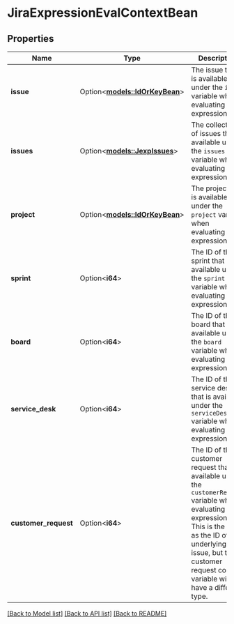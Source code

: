 # JiraExpressionEvalContextBean

## Properties

Name | Type | Description | Notes
------------ | ------------- | ------------- | -------------
**issue** | Option<[**models::IdOrKeyBean**](IdOrKeyBean.md)> | The issue that is available under the `issue` variable when evaluating the expression. | [optional]
**issues** | Option<[**models::JexpIssues**](JexpIssues.md)> | The collection of issues that is available under the `issues` variable when evaluating the expression. | [optional]
**project** | Option<[**models::IdOrKeyBean**](IdOrKeyBean.md)> | The project that is available under the `project` variable when evaluating the expression. | [optional]
**sprint** | Option<**i64**> | The ID of the sprint that is available under the `sprint` variable when evaluating the expression. | [optional]
**board** | Option<**i64**> | The ID of the board that is available under the `board` variable when evaluating the expression. | [optional]
**service_desk** | Option<**i64**> | The ID of the service desk that is available under the `serviceDesk` variable when evaluating the expression. | [optional]
**customer_request** | Option<**i64**> | The ID of the customer request that is available under the `customerRequest` variable when evaluating the expression. This is the same as the ID of the underlying Jira issue, but the customer request context variable will have a different type. | [optional]

[[Back to Model list]](../README.md#documentation-for-models) [[Back to API list]](../README.md#documentation-for-api-endpoints) [[Back to README]](../README.md)



